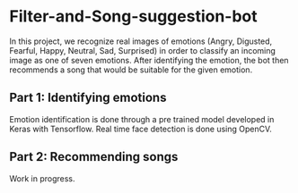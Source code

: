 # Filter-and-Song-suggestion-bot
In this project, we recognize real images of emotions (Angry, Digusted, Fearful, Happy, Neutral, Sad, Surprised) in order to classify an incoming image as one of seven emotions. After identifying the emotion, the bot then recommends a song that would be suitable for the given emotion. 

## Part 1: Identifying emotions
Emotion identification is done through a pre trained model developed in Keras with Tensorflow.
Real time face detection is done using OpenCV.

## Part 2: Recommending songs
Work in progress.

